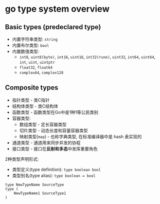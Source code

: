 # go type system overview

## Basic types (predeclared type)
+ 内置字符串类型: `string`
+ 内置布尔类型: `bool`
+ 内置数值类型:
  + `int8`, `uint8(byte)`, `int16`, `uint16`, `int32(rune)`, `uint32`, `int64`, `uint64`, `int`, `uint`, `uintptr`
  + `float32`, `float64`
  + `complex64`, `complex128`

## Composite types
+ 指针类型 - 类C指针
+ 结构体类型 - 类C结构体
+ 函数类型 - 函数类型在Go中是1种1等公民类别
+ 容器类型:
  + 数组类型 - 定长容器类型
  + 切片类型 - 动态长度和容量容器类型
  + 映射类型(`map`) - 也称字典类型, 在标准编译器中是 hash 表实现的
+ 通道类型 - 通道用来同步并发的协程
+ 接口类型 - 接口在**反射和多态**中发挥重要角色

2种类型声明形式:
+ 类型定义(type definition): `type boolean bool`
+ 类型别名(type alias): `type boolean = bool`
```golang
type NewTypeName SourceType
type (
    NewTypeName1 SourceType1
)
```
